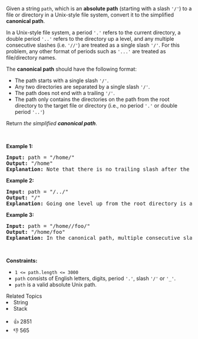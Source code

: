 <p>Given a string <code>path</code>, which is an <strong>absolute path</strong> (starting with a slash <code>'/'</code>) to a file or directory in a Unix-style file system, convert it to the simplified <strong>canonical path</strong>.</p>

<p>In a Unix-style file system, a period <code>'.'</code> refers to the current directory, a double period <code>'..'</code> refers to the directory up a level, and any multiple consecutive slashes (i.e. <code>'//'</code>) are treated as a single slash <code>'/'</code>. For this problem, any other format of periods such as <code>'...'</code> are treated as file/directory names.</p>

<p>The <strong>canonical path</strong> should have the following format:</p>

<ul> 
 <li>The path starts with a single slash <code>'/'</code>.</li> 
 <li>Any two directories are separated by a single slash <code>'/'</code>.</li> 
 <li>The path does not end with a trailing <code>'/'</code>.</li> 
 <li>The path only contains the directories on the path from the root directory to the target file or directory (i.e., no period <code>'.'</code> or double period <code>'..'</code>)</li> 
</ul>

<p>Return <em>the simplified <strong>canonical path</strong></em>.</p>

<p>&nbsp;</p> 
<p><strong>Example 1:</strong></p>

<pre>
<strong>Input:</strong> path = "/home/"
<strong>Output:</strong> "/home"
<strong>Explanation:</strong> Note that there is no trailing slash after the last directory name.
</pre>

<p><strong>Example 2:</strong></p>

<pre>
<strong>Input:</strong> path = "/../"
<strong>Output:</strong> "/"
<strong>Explanation:</strong> Going one level up from the root directory is a no-op, as the root level is the highest level you can go.
</pre>

<p><strong>Example 3:</strong></p>

<pre>
<strong>Input:</strong> path = "/home//foo/"
<strong>Output:</strong> "/home/foo"
<strong>Explanation:</strong> In the canonical path, multiple consecutive slashes are replaced by a single one.
</pre>

<p>&nbsp;</p> 
<p><strong>Constraints:</strong></p>

<ul> 
 <li><code>1 &lt;= path.length &lt;= 3000</code></li> 
 <li><code>path</code> consists of English letters, digits, period <code>'.'</code>, slash <code>'/'</code> or <code>'_'</code>.</li> 
 <li><code>path</code> is a valid absolute Unix path.</li> 
</ul>

<div><div>Related Topics</div><div><li>String</li><li>Stack</li></div></div><br><div><li>👍 2851</li><li>👎 565</li></div>